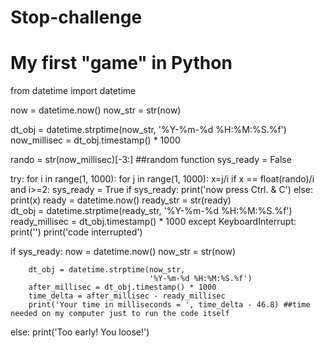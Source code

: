# Stop-challenge
# My first "game" in Python

from datetime import datetime

now = datetime.now()
now_str = str(now)
                
dt_obj = datetime.strptime(now_str,
                           '%Y-%m-%d %H:%M:%S.%f')
now_millisec = dt_obj.timestamp() * 1000

rando = str(now_millisec)[-3:] ##random function
sys_ready = False

try:
        for i in range(1, 1000):
                for j in range(1, 1000):
                        x=j/i
                        if x == float(rando)/i and i>=2:
                                sys_ready = True
                        if sys_ready:
                                print('now press Ctrl. & C')
                        else:
                                print(x)
                                ready = datetime.now()
                                ready_str = str(ready)                
                                dt_obj = datetime.strptime(ready_str,
                                                           '%Y-%m-%d %H:%M:%S.%f')
                                ready_millisec = dt_obj.timestamp() * 1000
except KeyboardInterrupt:
        print('')
        print('code interrupted')

if sys_ready:
        now = datetime.now()
        now_str = str(now)

        dt_obj = datetime.strptime(now_str,
                                   '%Y-%m-%d %H:%M:%S.%f')
        after_millisec = dt_obj.timestamp() * 1000
        time_delta = after_millisec - ready_millisec
        print('Your time in milliseconds = ', time_delta - 46.8) ##time needed on my computer just to run the code itself
else:
        print('Too early! You loose!')
